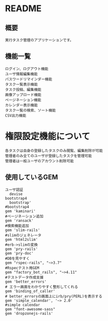 # README

## 概要
    実行タスク管理のアプリケーションです。
    
## 機能一覧
    ログイン、ログアウト機能
    ユーザ情報編集機能
    パスワードリマインダー機能
    タスク一覧表示機能
    タスク投稿、編集機能
    画像アップロード機能
    ページネーション機能
    カレンダー表示機能
    タスク一覧の検索、ソート機能
    CSV出力機能
# 権限設定機能について
    各タスクは自身の登録したタスクのみ閲覧、編集削除が可能
    管理者のみ全てのユーザが登録したタスクを管理可能
    管理者は一般ユーザのアカウント削除可能
    
## 使用しているGEM
    ユーザ認証
      devise
    bootstrap4
      bootstrap'
    #bootstrap4
    gem 'kaminari'
    #ページネーション追加
    gem 'ransack'
    #検索機能追加
    gem 'slim-rails'
    #slimのジェネレータ
    gem 'html2slim'
    #erb->slimの変換
    gem 'pry-rails'
    gem 'pry-doc'
    #DBを見やすく
    gem "rspec-rails", "~>3.7"
    #Rspecテスト用GEM
    gem "factory_bot_rails", "~>4.11"
    #テストデータ作成支援
    gem 'better_errors'
    # エラー画面をわかりやすく整形してくれる
    gem 'binding_of_caller'
    # better_errorsの画面上にirb/pry(PERL)を表示する  
    gem 'simple_calendar', '~> 2.0'
    #simple calendar
    gem "font-awesome-sass"
    gem 'dropzonejs-rails'

